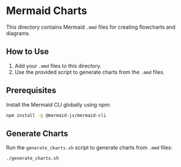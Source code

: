 # Mermaid Charts

This directory contains Mermaid `.mmd` files for creating flowcharts and diagrams.

## How to Use

1. Add your `.mmd` files to this directory.
2. Use the provided script to generate charts from the `.mmd` files.

## Prerequisites

Install the Mermaid CLI globally using npm:

```bash
npm install -g @mermaid-js/mermaid-cli
```

## Generate Charts

Run the `generate_charts.sh` script to generate charts from `.mmd` files:

```bash
./generate_charts.sh
```
